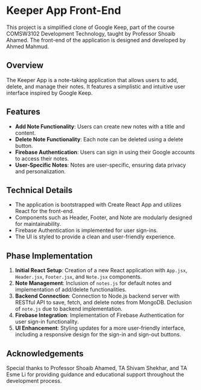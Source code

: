 # Keeper App Front-End

This project is a simplified clone of Google Keep, part of the course COMSW3102 Development Technology, taught by Professor Shoaib Ahamed. The front-end of the application is designed and developed by Ahmed Mahmud.

## Overview

The Keeper App is a note-taking application that allows users to add, delete, and manage their notes. It features a simplistic and intuitive user interface inspired by Google Keep.

## Features

- **Add Note Functionality**: Users can create new notes with a title and content.
- **Delete Note Functionality**: Each note can be deleted using a delete button.
- **Firebase Authentication**: Users can sign in using their Google accounts to access their notes.
- **User-Specific Notes**: Notes are user-specific, ensuring data privacy and personalization.

## Technical Details

- The application is bootstrapped with Create React App and utilizes React for the front-end.
- Components such as Header, Footer, and Note are modularly designed for maintainability.
- Firebase Authentication is implemented for user sign-ins.
- The UI is styled to provide a clean and user-friendly experience.

## Phase Implementation

1. **Initial React Setup**: Creation of a new React application with `App.jsx`, `Header.jsx`, `Footer.jsx`, and `Note.jsx` components.
2. **Note Management**: Inclusion of `notes.js` for default notes and implementation of add/delete functionalities.
3. **Backend Connection**: Connection to Node.js backend server with RESTful API to save, fetch, and delete notes from MongoDB. Declusion of `note.js` due to backend implementation.
3. **Firebase Integration**: Implementation of Firebase Authentication for user sign-in functionality.
4. **UI Enhancement**: Styling updates for a more user-friendly interface, including a responsive design for the sign-in and sign-out buttons.

## Acknowledgements

Special thanks to Professor Shoaib Ahamed, TA Shivam Shekhar, and TA Esme Li for providing guidance and educational support throughout the development process.
